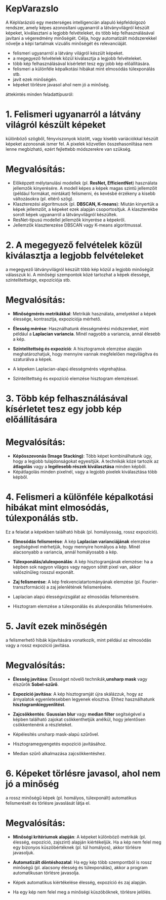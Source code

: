 # KepVarazslo
A KépVarázsló egy mesterséges intelligencián alapuló képfeldolgozó rendszer, amely képes azonosítani ugyanarról a látványvilágról készült képeket, kiválasztani a legjobb felvételeket, és több kép felhasználásával javítani a végeredmény minőségét. Célja, hogy automatizált módszerekkel növelje a képi tartalmak vizuális minőségét és relevanciáját.

- felismeri ugyanarról a látvány világról készült képeket.
- a megegyező felvételek közül kiválasztja a legjobb felvételeket.
- több kép felhasználásával kísérletet tesz egy jobb kép előállítására.
- felismeri a különféle képalkotási hibákat mint elmosódás túlexponálás stb.
- javít ezek minőségén.
- képeket törlésre javasol ahol nem jó a minőség.

áttekintés minden  feladattípusról:

# 1. **Felismeri ugyanarról a látvány világról készült képeket**

különböző szögből, fényviszonyok között, vagy kisebb variációkkal készült képeket azonosnak ismer fel.
A pixelek közvetlen összehasonlítása nem lenne megbízható, ezért fejlettebb módszerekre van szükség.

# Megvalósítás:
- Előképzett mélytanulási modellek (pl. **ResNet, EfficientNet**) használata jellemzők kinyerésére. A modell képes a képek magas szintű jellemzőit (például formákat, mintákat) felismerni, és kevésbé érzékeny a kisebb változásokra (pl. eltérő szög).
- Klaszterezési algoritmusok (pl. **DBSCAN, K-means**): Miután kinyertük a képek jellemzőit, a képeket ezek alapján csoportosítjuk. A klaszterekbe sorolt képek ugyanarról a látványvilágról készültek.
- ResNet-típusú modellel jellemzők kinyerése a képekről.
- Jellemzők klaszterezése DBSCAN vagy K-means algoritmussal.

# 2. **A megegyező felvételek közül kiválasztja a legjobb felvételeket**

a megegyező látványvilágról készült több kép közül a legjobb minőségűt válasszuk ki. A minőségi szempontok közé tartozhat a képek élessége, színtelítettsége, expozíciója stb.

# Megvalósítás:
- **Minőségmérés metrikákkal**: Metrikák használata, amelyekkel a képek élessége, kontrasztja, expozíciója mérhető.
- **Élesség mérése**: Használhatunk élességmérési módszereket, mint például a **Laplacian variancia**. Minél nagyobb a variancia, annál élesebb a kép.
- **Színtelítettség és expozíció**: A hisztogramok elemzése alapján meghatározhatjuk, hogy mennyire vannak megfelelően megvilágítva és szaturálva a képek.

- A képeken Laplacian-alapú élességmérés végrehajtása.
- Színtelítettség és expozíció elemzése hisztogram elemzéssel.

# 3. **Több kép felhasználásával kísérletet tesz egy jobb kép előállítására**

# Megvalósítás:
- **Képösszevonás (Image Stacking)**: Több képet kombinálhatunk úgy, hogy a legjobb tulajdonságokat egyesítjük. A technikák közé tartozik az **átlagolás** vagy a **legélesebb részek kiválasztása** minden képből.
- Képátlagolás minden pixelnél, vagy a legjobb pixelek kiválasztása több képből.

# 4. **Felismeri a különféle képalkotási hibákat mint elmosódás, túlexponálás stb.**

Ez a feladat a képekben található hibák (pl. homályosság, rossz expozíció).

- **Elmosódás felismerése**: A kép **Laplacian varianciájának** elemzése segítségével mérhetjük, hogy mennyire homályos a kép. Minél alacsonyabb a variancia, annál homályosabb a kép.
- **Túlexponálás/alulexponálás**: A kép hisztogramjának elemzése: ha a képben sok nagyon világos vagy nagyon sötét pixel van, akkor valószínűleg rosszul exponált.
- **Zaj felismerése**: A kép frekvenciatartományának elemzése (pl. Fourier-transzformáció)  a zaj jelenlétének felismerésére.

- Laplacian alapú élességvizsgálat az elmosódás felismerésére.
- Hisztogram elemzése a túlexponálás és alulexponálás felismerésére.

# 5. **Javít ezek minőségén**

a felismerhető hibák kijavítására vonatkozik, mint például az elmosódás vagy a rossz expozíció javítása.

# Megvalósítás:
- **Élesség javítása**: Élességet növelő technikák,**unsharp mask** vagy élszűrők **Sobel-szűrő**.
- **Expozíció javítása**: A kép hisztogramját újra skálázzuk, hogy az árnyalatok egyenletesebben legyenek elosztva. Ehhez használhatunk **hisztogramkiegyenlítést**.
- **Zajcsökkentés**: **Gaussian blur** vagy **median filter** segítségével a képben található zajokat csökkenthetjük anélkül, hogy jelentősen csökkentenénk a részleteket.

- Képélesítés unsharp mask-alapú szűrővel.
- Hisztogramegyengetés expozíció javításához.
- Median szűrő alkalmazása zajcsökkentéshez.

# 6. **Képeket törlésre javasol, ahol nem jó a minőség**

a rossz minőségű képek (pl. homályos, túlexponált) automatikus felismerését és törlésre javaslását látja el.

# Megvalósítás:
- **Minőségi kritériumok alapján**: A képeket különböző metrikák (pl. élesség, expozíció, zajszint) alapján kiértékeljük. Ha a kép nem felel meg egy bizonyos küszöbértéknek (pl. túl homályos), akkor törlésre javasoljuk.
- **Automatizált döntéshozatal**: Ha egy kép több szempontból is rossz minőségű (pl. alacsony élesség és túlexponálás), akkor a program automatikusan törlésre javasolja.

- Képek automatikus kiértékelése élesség, expozíció és zaj alapján.
- Ha egy kép nem felel meg a minőségi küszöböknek, törlésre jelölés.

